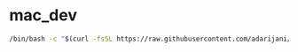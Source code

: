 # mac_dev


```sh
/bin/bash -c "$(curl -fsSL https://raw.githubusercontent.com/adarijani/mac_dev/main/bare_minimum.sh)"
```
